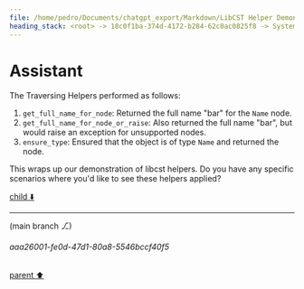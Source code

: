 ```yaml
---
file: /home/pedro/Documents/chatgpt_export/Markdown/LibCST Helper Demonstration.md
heading_stack: <root> -> 18c0f1ba-374d-4172-b284-62c0ac0825f8 -> System -> 28b397c4-d269-4da8-98b4-b7dd276704c0 -> System -> aaa2665f-1e84-4cfd-921d-9a9e022a20dd -> User -> 64222186-7076-4ab1-ac82-a592c46aaf7d -> Assistant -> 0722e61c-10d6-4ddc-8d65-2687e32de790 -> Tool -> eaadfc85-96ad-46b5-890b-9577e8be73ea -> Assistant -> ab2d4700-7b84-4859-b220-f4e5454f730c -> Assistant -> 977264ba-ab27-46ce-828a-8f286e18f2f2 -> Tool -> 1d0d6ff0-c483-49c7-a6d8-5f49f5690cd0 -> Assistant -> b20ee073-a977-4047-ae51-666485745387 -> Assistant -> a0c81de4-0f77-4c57-b61c-4c213824def5 -> Tool -> cffbf75d-737c-40a6-8552-538f2d18a984 -> Assistant -> c40d6097-be50-4173-94ac-45fc87f6089b -> Assistant -> c3a9d57b-390f-4554-b240-97f271752492 -> Tool -> 25c70651-a21d-42c0-81c6-6fc6bdd1a2b6 -> Assistant
---
```

# Assistant

The Traversing Helpers performed as follows:

1. `get_full_name_for_node`: Returned the full name "bar" for the `Name` node.
2. `get_full_name_for_node_or_raise`: Also returned the full name "bar", but would raise an exception for unsupported nodes.
3. `ensure_type`: Ensured that the object is of type `Name` and returned the node.

This wraps up our demonstration of libcst helpers. Do you have any specific scenarios where you'd like to see these helpers applied?

[child ⬇️](#aaa26001-fe0d-47d1-80a8-5546bccf40f5)

---

(main branch ⎇)
###### aaa26001-fe0d-47d1-80a8-5546bccf40f5
[parent ⬆️](#25c70651-a21d-42c0-81c6-6fc6bdd1a2b6)
